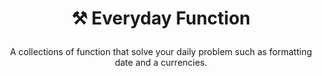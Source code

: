 # <p align="center">⚒ Everyday Function</p>

<p align="center">A collections of function that solve your daily problem such as formatting date and a currencies.</p>
